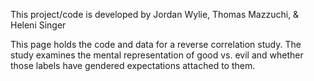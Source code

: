 This project/code is developed by Jordan Wylie, Thomas Mazzuchi, & Heleni Singer

This page holds the code and data for a reverse correlation study. The study examines the mental representation of good vs. evil and whether those labels have gendered expectations attached to them.